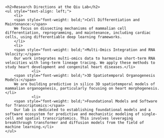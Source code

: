 <!-- Ai -->
<!-- Do not remove any tags, just edit the text in between -->

<div>
	<p>

    <h2>Research Directions at the Qiu Lab</h2>
    <ul style="text-align: left;">
    	<li>
	    <span style="font-weight: bold;">Cell Differentiation and Maintenance:</span> 
        We focus on dissecting mechanisms of mammalian cell differentiation, reprogramming, and maintenance, including cardiac cells, using differentiable deep learning frameworks.
        </li>
	    <li>
		<span style="font-weight: bold;">Multi-Omics Integration and RNA Velocity:</span> 
        Our work integrates multi-omics data to harmonize short-term RNA velocities with long-term lineage tracing. We apply these methods to study heart development and congenital heart diseases.</li>
	        	<li>
		<span style="font-weight: bold;">3D Spatiotemporal Organogenesis Models:</span> 
        We are building predictive in silico 3D spatiotemporal models of mammalian organogenesis, particularly focusing on heart morphogenesis.</li>
	        	<li>
		<span style="font-weight: bold;">Foundational Models and Software for Transcriptomics:</span> 
        Our lab is dedicated to establishing foundational models and a software ecosystem for predictive and mechanistic modeling of single-cell and spatial transcriptomics. This involves leveraging breakthrough transformer and diffusion models from the field of machine learning.</li>
    </ul>
</div>
